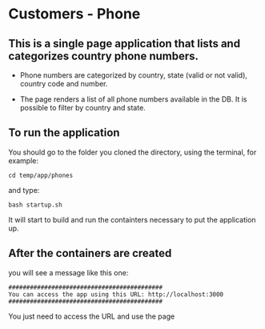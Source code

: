 # Customers - Phone

## This is a single page application that lists and categorizes country phone numbers.
- Phone numbers are categorized by country, state (valid or not valid), country code and number.

- The page renders a list of all phone numbers available in the DB. It is possible to filter by country and state.

## To run the application 
You should go to the folder you cloned the directory, using the terminal, for example:

    cd temp/app/phones


and type:

    bash startup.sh

It will start to build and run the containters necessary to put the application up.

## After the containers are created
you will see a message like this one:


    ###########################################
    You can access the app using this URL: http://localhost:3000
    ###########################################

You just need to access the URL and use the page
